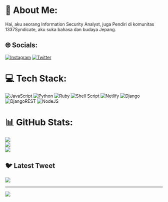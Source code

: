 # 💫 About Me:
Hai, aku seorang Information Security Analyst, juga Pendiri di komunitas 1337Syndicate, aku suka bahasa dan budaya Jepang.


## 🌐 Socials:
[![Instagram](https://img.shields.io/badge/Instagram-%23E4405F.svg?logo=Instagram&logoColor=white)](https://instagram.com/https://www.instagram.com/xyyylaufyyy1337/) [![Twitter](https://img.shields.io/badge/Twitter-%231DA1F2.svg?logo=Twitter&logoColor=white)](https://twitter.com/https://twitter.com/xyyylaufyyy1337) 

# 💻 Tech Stack:
![JavaScript](https://img.shields.io/badge/javascript-%23323330.svg?style=for-the-badge&logo=javascript&logoColor=%23F7DF1E) ![Python](https://img.shields.io/badge/python-3670A0?style=for-the-badge&logo=python&logoColor=ffdd54) ![Ruby](https://img.shields.io/badge/ruby-%23CC342D.svg?style=for-the-badge&logo=ruby&logoColor=white) ![Shell Script](https://img.shields.io/badge/shell_script-%23121011.svg?style=for-the-badge&logo=gnu-bash&logoColor=white) ![Netlify](https://img.shields.io/badge/netlify-%23000000.svg?style=for-the-badge&logo=netlify&logoColor=#00C7B7) ![Django](https://img.shields.io/badge/django-%23092E20.svg?style=for-the-badge&logo=django&logoColor=white) ![DjangoREST](https://img.shields.io/badge/DJANGO-REST-ff1709?style=for-the-badge&logo=django&logoColor=white&color=ff1709&labelColor=gray) ![NodeJS](https://img.shields.io/badge/node.js-6DA55F?style=for-the-badge&logo=node.js&logoColor=white)
# 📊 GitHub Stats:
![](https://github-readme-stats.vercel.app/api?username=Xyyylaufyyy1337&theme=dark&hide_border=false&include_all_commits=false&count_private=false)<br/>
![](https://github-readme-streak-stats.herokuapp.com/?user=Xyyylaufyyy1337&theme=dark&hide_border=false)<br/>
![](https://github-readme-stats.vercel.app/api/top-langs/?username=Xyyylaufyyy1337&theme=dark&hide_border=false&include_all_commits=false&count_private=false&layout=compact)

## 🐦 Latest Tweet
[![](https://gtce.itsvg.in/api?username=https://twitter.com/xyyylaufyyy1337)](https://github.com/VishwaGauravIn/github-twitter-card-embed)

---
[![](https://visitcount.itsvg.in/api?id=Xyyylaufyyy1337&icon=0&color=0)](https://visitcount.itsvg.in)

<!-- Proudly created with GPRM ( https://gprm.itsvg.in ) -->

